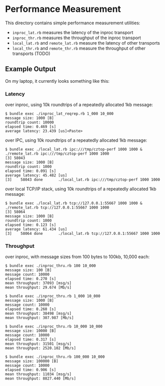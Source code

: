 # Performance Measurement

This directory contains simple performance measurement utilities:

- `inproc_lat.rb` measures the latency of the inproc transport
- `inproc_thr.rb` measures the throughput of the inproc transport
- `local_lat.rb` and `remote_lat.rb` measure the latency of other transports
- `local_thr.rb` and `remote_thr.rb` measure the throughput of other transports (TODO)

## Example Output

On my laptop, it currently looks something like this:

### Latency

over inproc, using 10k roundtrips of a repeatedly allocated 1kb message:
```
$ bundle exec ./inproc_lat_reqrep.rb 1_000 10_000
message size: 1000 [B]
roundtrip count: 10000
elapsed time: 0.469 [s]
average latency: 23.439 [us]<Paste>
```

over IPC, using 10k roundtrips of a repeatedly allocated 1kb message:
```
$ bundle exec ./local_lat.rb ipc:///tmp/cztop-perf 1000 1000 & ./remote_lat.rb ipc:///tmp/cztop-perf 1000 1000
[3] 58043
message size: 1000 [B]
roundtrip count: 1000
elapsed time: 0.091 [s]
average latency: 45.482 [us]
[3]    58043 done       ./local_lat.rb ipc:///tmp/cztop-perf 1000 1000
```

over local TCP/IP stack, using 10k roundtrips of a repeatedly allocated
1kb message:
```
$ bundle exec ./local_lat.rb tcp://127.0.0.1:55667 1000 1000 & ./remote_lat.rb tcp://127.0.0.1:55667 1000 1000
[3] 58064
message size: 1000 [B]
roundtrip count: 1000
elapsed time: 0.123 [s]
average latency: 61.434 [us]
[3]    58064 done       ./local_lat.rb tcp://127.0.0.1:55667 1000 1000
```

### Throughput

over inproc, with message sizes from 100 bytes to 100kb, 10,000 each:

```
$ bundle exec ./inproc_thru.rb 100 10_000
message size: 100 [B]
message count: 10000
elapsed time: 0.270 [s]
mean throughput: 37093 [msg/s]
mean throughput: 29.674 [Mb/s]

$ bundle exec ./inproc_thru.rb 1_000 10_000
message size: 1000 [B]
message count: 10000
elapsed time: 0.260 [s]
mean throughput: 38498 [msg/s]
mean throughput: 307.987 [Mb/s]

$ bundle exec ./inproc_thru.rb 10_000 10_000
message size: 10000 [B]
message count: 10000
elapsed time: 0.317 [s]
mean throughput: 31501 [msg/s]
mean throughput: 2520.102 [Mb/s]

$ bundle exec ./inproc_thru.rb 100_000 10_000
message size: 100000 [B]
message count: 10000
elapsed time: 0.906 [s]
mean throughput: 11034 [msg/s]
mean throughput: 8827.440 [Mb/s]
```
